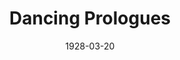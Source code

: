 ---
title: Dancing Prologues
date: 1928-03-20
closing_date:
layout: productions
featured_image:
image_caption:
image_credit:
playbill:
Theatre: Theatre Jacksonville
cast:
- Genii: Alice Shattler
- Aladdin: Dorothy Rivers
- First Number:
  - Bobby Rivers
  - Mary Coxwell
- Second Number:
  - Elizabeth Allen
  - Elizabeth Coleman
- Third Number:
  - Elizabeth Allen
  - Elizabeth Coleman
- Fourth Number: Elizabeth Allen
crew:
orchestra:
external_links:
---